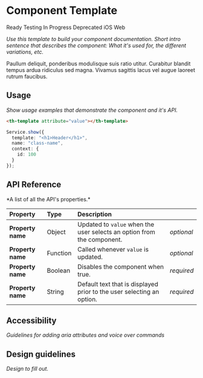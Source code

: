 # Component Template

<!-- Comment out badges that don't apply -->
<span class="badge green">Ready</span>
<span class="badge blue">Testing</span>
<span class="badge orange">In Progress</span>
<span class="badge red">Deprecated</span>
<span class="badge">iOS</span>
<span class="badge light-grey">Web</span>

<!-- Remove these helper spans before shipping -->
<span class="helper-text">*Use this template to build your component documentation. Short intro sentence that describes the component: What it's used for, the different variations, etc.*</span>

Paullum deliquit, ponderibus modulisque suis ratio utitur. Curabitur blandit tempus ardua ridiculus sed magna. Vivamus sagittis lacus vel augue laoreet rutrum faucibus.

## Usage
<!-- Remove these helper spans before shipping -->
<span class="helper-text">*Show usage examples that demonstrate the component and it's API.*</span>

```html
<th-template attribute="value"></th-template>
```
```typescript
Service.show({
  template: "<h1>Header</h1>",
  name: "class-name",
  context: {
    id: 100
  }
});
```

## API Reference
<!-- Remove these helper spans before shipping -->
<p class="helper-text">*A list of all the API's properties.*</p>

| Property         | Type        | Description   |   |
|:-------------    |:-------     | :-------------|---|
| **Property name**  | Object    | Updated to `value` when the user selects an option from the component. | *optional* |
| **Property name**  | Function  | Called whenever `value` is updated. | *optional* |
| **Property name**  | Boolean   | Disables the component when true. | *required* |
| **Property name**  | String    | Default text that is displayed prior to the user selecting an option. | *required* |

## Accessibility
<!-- Remove these helper spans before shipping -->
<span class="helper-text"> *Guidelines for adding aria attributes and voice over commands* </span>

## Design guidelines
<!-- Remove these helper spans before shipping -->
<span class="helper-text">*Design to fill out.*</span>
